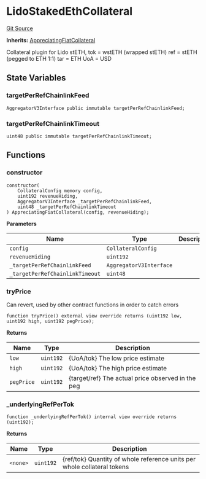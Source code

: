 # LidoStakedEthCollateral
[Git Source](https://github.com/larrythecucumber321/protocol/blob/77d337b8595ba96d069ded321419b36a61984170/contracts/plugins/assets/lido/LidoStakedEthCollateral.sol)

**Inherits:**
[AppreciatingFiatCollateral](/contracts/plugins/assets/AppreciatingFiatCollateral.sol/abstract.AppreciatingFiatCollateral.md)

Collateral plugin for Lido stETH,
tok = wstETH  (wrapped stETH)
ref = stETH (pegged to ETH 1:1)
tar = ETH
UoA = USD


## State Variables
### targetPerRefChainlinkFeed

```solidity
AggregatorV3Interface public immutable targetPerRefChainlinkFeed;
```


### targetPerRefChainlinkTimeout

```solidity
uint48 public immutable targetPerRefChainlinkTimeout;
```


## Functions
### constructor


```solidity
constructor(
    CollateralConfig memory config,
    uint192 revenueHiding,
    AggregatorV3Interface _targetPerRefChainlinkFeed,
    uint48 _targetPerRefChainlinkTimeout
) AppreciatingFiatCollateral(config, revenueHiding);
```
**Parameters**

|Name|Type|Description|
|----|----|-----------|
|`config`|`CollateralConfig`||
|`revenueHiding`|`uint192`||
|`_targetPerRefChainlinkFeed`|`AggregatorV3Interface`||
|`_targetPerRefChainlinkTimeout`|`uint48`||


### tryPrice

Can revert, used by other contract functions in order to catch errors


```solidity
function tryPrice() external view override returns (uint192 low, uint192 high, uint192 pegPrice);
```
**Returns**

|Name|Type|Description|
|----|----|-----------|
|`low`|`uint192`|{UoA/tok} The low price estimate|
|`high`|`uint192`|{UoA/tok} The high price estimate|
|`pegPrice`|`uint192`|{target/ref} The actual price observed in the peg|


### _underlyingRefPerTok


```solidity
function _underlyingRefPerTok() internal view override returns (uint192);
```
**Returns**

|Name|Type|Description|
|----|----|-----------|
|`<none>`|`uint192`|{ref/tok} Quantity of whole reference units per whole collateral tokens|


